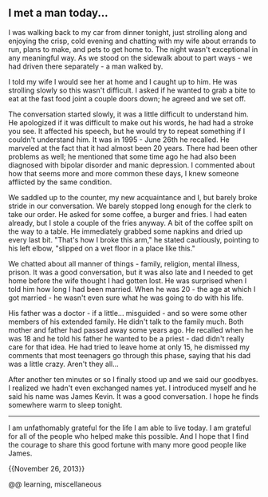 ## I met a man today...

I was walking back to my car from dinner tonight, just strolling along and enjoying the crisp, cold evening and chatting with my wife about errands to run, plans to make, and pets to get home to. The night wasn't exceptional in any meaningful way. As we stood on the sidewalk about to part ways - we had driven there separately - a man walked by.

I told my wife I would see her at home and I caught up to him. He was strolling slowly so this wasn't difficult. I asked if he wanted to grab a bite to eat at the fast food joint a couple doors down; he agreed and we set off.

The conversation started slowly, it was a little difficult to understand him. He apologized if it was difficult to make out his words, he had had a stroke you see. It affected his speech, but he would try to repeat something if I couldn't understand him. It was in 1995 - June 26th he recalled. He marveled at the fact that it had almost been 20 years. There had been other problems as well; he mentioned that some time ago he had also been diagnosed with bipolar disorder and manic depression. I commented about how that seems more and more common these days, I knew someone afflicted by the same condition.

We saddled up to the counter, my new acquaintance and I, but barely broke stride in our conversation. We barely stopped long enough for the clerk to take our order. He asked for some coffee, a burger and fries. I had eaten already, but I stole a couple of the fries anyway. A bit of the coffee spilt on the way to a table. He immediately grabbed some napkins and dried up every last bit. "That's how I broke this arm," he stated cautiously, pointing to his left elbow, "slipped on a wet floor in a place like this."

We chatted about all manner of things - family, religion, mental illness, prison. It was a good conversation, but it was also late and I needed to get home before the wife thought I had gotten lost. He was surprised when I told him how long I had been married. When he was 20 - the age at which I got married - he wasn't even sure what he was going to do with his life.

His father was a doctor - if a little... misguided - and so were some other members of his extended family. He didn't talk to the family much. Both mother and father had passed away some years ago. He recalled when he was 18 and he told his father he wanted to be a priest - dad didn't really care for that idea. He had tried to leave home at only 15, he dismissed my comments that most teenagers go through this phase, saying that his dad was a little crazy. Aren't they all...

After another ten minutes or so I finally stood up and we said our goodbyes. I realized we hadn't even exchanged names yet. I introduced myself and he said his name was James Kevin. It was a good conversation. I hope he finds somewhere warm to sleep tonight.

***

I am unfathomably grateful for the life I am able to live today. I am grateful for all of the people who helped make this possible. And I hope that I find the courage to share this good fortune with many more good people like James.

{{November 26, 2013}}


@@ learning, miscellaneous
